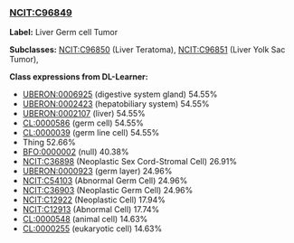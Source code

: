 
### [NCIT:C96849](http://purl.obolibrary.org/obo/NCIT_C96849)
**Label:** Liver Germ cell Tumor

**Subclasses:** [NCIT:C96850](http://purl.obolibrary.org/obo/NCIT_C96850) (Liver Teratoma), [NCIT:C96851](http://purl.obolibrary.org/obo/NCIT_C96851) (Liver Yolk Sac Tumor), 

**Class expressions from DL-Learner:**

- [UBERON:0006925](http://purl.obolibrary.org/obo/UBERON_0006925) (digestive system gland) 54.55%
- [UBERON:0002423](http://purl.obolibrary.org/obo/UBERON_0002423) (hepatobiliary system) 54.55%
- [UBERON:0002107](http://purl.obolibrary.org/obo/UBERON_0002107) (liver) 54.55%
- [CL:0000586](http://purl.obolibrary.org/obo/CL_0000586) (germ cell) 54.55%
- [CL:0000039](http://purl.obolibrary.org/obo/CL_0000039) (germ line cell) 54.55%
- Thing 52.66%
- [BFO:0000002](http://purl.obolibrary.org/obo/BFO_0000002) (null) 40.38%
- [NCIT:C36898](http://purl.obolibrary.org/obo/NCIT_C36898) (Neoplastic Sex Cord-Stromal Cell) 26.91%
- [UBERON:0000923](http://purl.obolibrary.org/obo/UBERON_0000923) (germ layer) 24.96%
- [NCIT:C54103](http://purl.obolibrary.org/obo/NCIT_C54103) (Abnormal Germ Cell) 24.96%
- [NCIT:C36903](http://purl.obolibrary.org/obo/NCIT_C36903) (Neoplastic Germ Cell) 24.96%
- [NCIT:C12922](http://purl.obolibrary.org/obo/NCIT_C12922) (Neoplastic Cell) 17.94%
- [NCIT:C12913](http://purl.obolibrary.org/obo/NCIT_C12913) (Abnormal Cell) 17.74%
- [CL:0000548](http://purl.obolibrary.org/obo/CL_0000548) (animal cell) 14.63%
- [CL:0000255](http://purl.obolibrary.org/obo/CL_0000255) (eukaryotic cell) 14.63%


